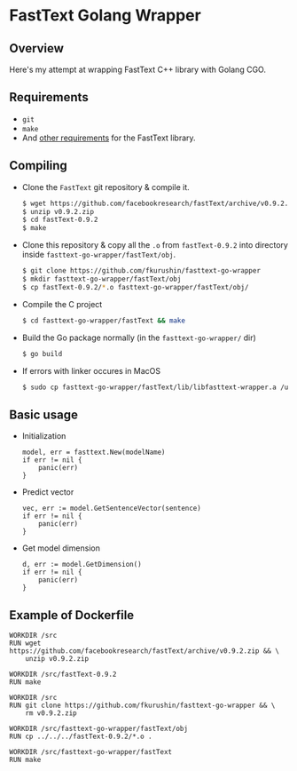 # FastText Golang Wrapper

## Overview

Here's my attempt at wrapping FastText C++ library with Golang CGO.

## Requirements

- `git`
- `make`
- And [other requirements](https://github.com/facebookresearch/fastText/#requirements) for the FastText library.

## Compiling

- Clone the `FastText` git repository & compile it.

    ```Bash
    $ wget https://github.com/facebookresearch/fastText/archive/v0.9.2.zip
    $ unzip v0.9.2.zip
    $ cd fastText-0.9.2
    $ make
    ```

- Clone this repository & copy all the `.o` from `fastText-0.9.2` into directory inside `fasttext-go-wrapper/fastText/obj`.

    ```Bash
    $ git clone https://github.com/fkurushin/fasttext-go-wrapper
    $ mkdir fasttext-go-wrapper/fastText/obj
    $ cp fastText-0.9.2/*.o fasttext-go-wrapper/fastText/obj/
    ```

- Compile the C project

    ```Bash
    $ cd fasttext-go-wrapper/fastText && make
    ```

- Build the Go package normally (in the `fasttext-go-wrapper/` dir)

    ```Bash
    $ go build
    ```
- If errors with linker occures in MacOS

    ```Bash
    $ sudo cp fasttext-go-wrapper/fastText/lib/libfasttext-wrapper.a /usr/local/lib/
    ```

## Basic usage
- Initialization
    ```
    model, err = fasttext.New(modelName)
    if err != nil {
        panic(err)
    }
    ```
    
- Predict vector
    ```
    vec, err := model.GetSentenceVector(sentence)
    if err != nil {
        panic(err)
    }
    ```
- Get model dimension
    ```
    d, err := model.GetDimension()
	if err != nil {
		panic(err)
	}
    ```
## Example of Dockerfile 
    WORKDIR /src
    RUN wget https://github.com/facebookresearch/fastText/archive/v0.9.2.zip && \
        unzip v0.9.2.zip

    WORKDIR /src/fastText-0.9.2
    RUN make

    WORKDIR /src
    RUN git clone https://github.com/fkurushin/fasttext-go-wrapper && \
        rm v0.9.2.zip

    WORKDIR /src/fasttext-go-wrapper/fastText/obj
    RUN cp ../../../fastText-0.9.2/*.o .

    WORKDIR /src/fasttext-go-wrapper/fastText
    RUN make
